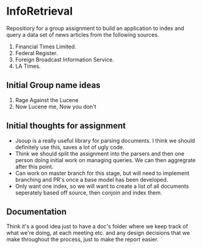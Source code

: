 # InfoRetrieval
Repositiory for a group assignment to build an application to index and query a data set of news articles from the following sources.

1. Financial Times Limited.
2. Federal Register.
3. Foreign Broadcast Information Service.
4. LA Times.  

## Initial Group name ideas  
1. Rage Against the Lucene
2. Now Lucene me, Now you don't

## Initial thoughts for assignment  
- Jsoup is a really useful library for parsing documents. I think we should definitely use this, saves a lot of ugly code.  
- Think we should split the assignment into the parsers and then one person doing initial work on managing queries. We can then aggregrate after this point.
- Can work on master branch for this stage, but will need to implement branching and PR's once a base model has been developed.
- Only want one index, so we will want to create a list of all documents seperately based off source, then conjoin and index them.

## Documentation  
Think it's a good idea just to have a doc's folder where we keep track of what we're doing, at each meeting etc. and any design decisions that we make throughout the process, just to make the report easier.  


